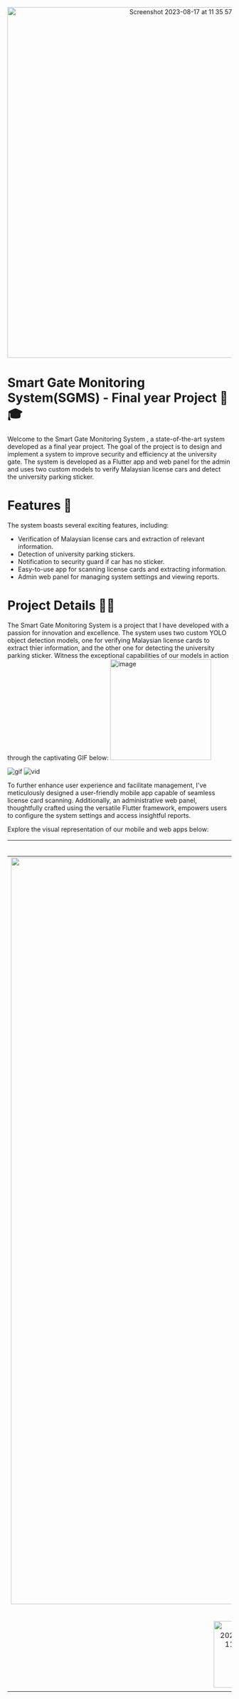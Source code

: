 
<p align="center">
    <img width="789" alt="Screenshot 2023-08-17 at 11 35 57 PM" src="https://github.com/Mohamed1-2/SGMS/assets/34875234/66efd4d9-395e-4c48-9f54-9cc85288d7f6">
</p>


# Smart Gate Monitoring System(SGMS) - Final year Project 📱🎓
Welcome to the Smart Gate Monitoring System , a state-of-the-art system developed as a final year project. The goal of the project is to design and implement a system to improve security and efficiency at the university gate. The system is developed as a Flutter app and web panel for the admin and uses two custom models to verify Malaysian license cars and detect the university parking sticker.

# Features 🌟
The system boasts several exciting features, including:

* Verification of Malaysian license cars and extraction of relevant information.
* Detection of university parking stickers.
* Notification to security guard if car has no sticker.
* Easy-to-use app for scanning license cards and extracting information.
* Admin web panel for managing system settings and viewing reports.

# Project Details 👨‍💻
The Smart Gate Monitoring System is a project that I have developed with a passion for innovation and excellence. The system uses two custom YOLO object detection models, one for verifying Malaysian license cards to extract thier information, and the other one for detecting the university parking sticker.
Witness the exceptional capabilities of our models in action through the captivating GIF below:
<img width="227" alt="image" src="https://github.com/Mohamed1-2/SGMS/assets/34875234/8e1aacda-4d0d-434b-a403-a754f9767ea4">

![gif](https://github.com/Mohamed1-2/SGMS/blob/main/My%20Movie%204.gif) ![vid](https://github.com/Mohamed1-2/SGMS/assets/34875234/f8a146f6-720f-478c-9e6e-fba250c52cff)

To further enhance user experience and facilitate management, I've meticulously designed a user-friendly mobile app capable of seamless license card scanning. Additionally, an administrative web panel, thoughtfully crafted using the versatile Flutter framework, empowers users to configure the system settings and access insightful reports.

Explore the visual representation of our mobile and web apps below:

|  💻   |
| :---: |
|  <img width="1680" alt="Screenshot 2023-07-12 at 11 10 11 AM" src="https://github.com/Mohamed1-2/SGMS/assets/34875234/42a2ed23-ae6e-4a28-9a3a-4ca9fb052be7"> |
| 📱 |
| | :---: 
 <img width="150" alt="Screenshot 2023-07-13 at 11 10 11 AM" src="https://github.com/Mohamed1-2/SGMS/assets/34875234/f636173c-d962-40c7-864b-e67db497d470"> <img width="150" alt="Screenshot 2023-07-14 at 11 10 11 AM" src="https://github.com/Mohamed1-2/SGMS/assets/34875234/7319f5de-7262-4f07-9a1e-1f7a0de1eb94"> <img width="150" alt="Screenshot 2023-07-14 at 11 10 11 AM" src="https://github.com/Mohamed1-2/SGMS/assets/34875234/1165552c-aa87-4e8a-a0b7-abaa2d7838f3"> <img width="150" alt="Screenshot 2023-07-17 at 11 10 11 AM" src="https://github.com/Mohamed1-2/SGMS/assets/34875234/d242d219-f28d-4491-94ed-2538a143ef2f"> <img width="150" alt="Screenshot 2023-07-19 at 11 10 11 AM" src="https://github.com/Mohamed1-2/SGMS/assets/34875234/0206f6a6-7083-4376-9403-ae48b1335608">|

